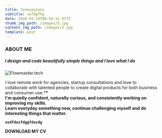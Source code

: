 ```yaml
---
title: Yyooyoyoyoy
subtitle: safdgfhg
date: 2020-03-10T08:54:12.977Z
thumb_img_path: /images/5.jpg
content_img_path: /images/3.jpg
template: post
---
```

### **ABOUT ME**

##### **I design and code beautifully simple things and I love what I do**



![Flowmaster.tech](/images/9.jpg "Learning never exhausts the mind")

I love remote work for agencies, startup consultations and love to collaborate with talented people to create digital products for both business and consumer use.***\*\
I'm quietly confident, naturally curious, and consistently working on improving my skills.\
Learn everyday something new, continue challenging myself and do interesting things that matter.**

**`asdfdasfdggfdasdg`**

**DOWNLOAD MY CV**